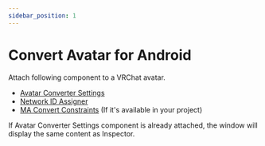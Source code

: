 ```yaml
---
sidebar_position: 1
---
```


# Convert Avatar for Android

Attach following component to a VRChat avatar.

- [Avatar Converter Settings](../components/avatar-converter-settings.md)
- [Network ID Assigner](../components/network-id-assigner.md)
- [MA Convert Constraints](https://modular-avatar.nadena.dev/docs/reference/convert-constraints) (If it's available in your project)

If Avatar Converter Settings component is already attached, the window will display the same content as Inspector.
